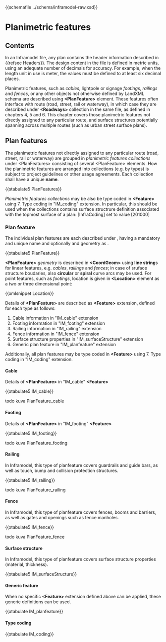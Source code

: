 {{schemafile ../schema/inframodel-raw.xsd}}
# Planimetric features

## Contents

In an Inframodel file, any plan contains the header information described in {{refsec Headers}}. The design content in the file is defined in metric units, using an adequate number of decimals for accuracy. For example, when the length unit in use is meter, the values must be defined to at least six decimal places.

Planimetric features, such as *cables*, lightpole or signage *footings*, *railings* and *fences*, or any other objects not otherwise defined by LandXML schema are described using **\<PlanFeature>** element. These features often interface with route (road, street, rail or waterway), in which case they are described under **\<Roadways>** collection in the same file, as defined in chapters 4, 5 and 6. This chapter covers those planimetric features not directly assigned to any particular route, and surface structures potentially spanning across multiple routes (such as urban street surface plans).

## Plan features

The planimetric features not directly assigned to any particular route (road, street, rail or waterway) are grouped in *planimetric features collections* under \<PlanFeatures> consisting of several \<PlanFeature> elements. How the planimetric features are arranged into collections (e.g. by types) is subject to project guidelines or other usage agreements. Each collection shall have a unique **name**.

{{stabulate5 PlanFeatures}}

*Planimetric features collections* may be also be type coded in **\<Feature>** using 7. Type coding in "IM_coding" extension. In particular, this should be used when the collections contains surface structrure definition associated with the topmost surface of a plan: [InfraCoding] set to value [201000]

### Plan feature

The individual plan features are each described under <PlanFeature>, having a mandatory and unique name and optionally <Location> and geometry as <CoordGeom>.

{{xtabulate5 PlanFeature}}

**\<PlanFeature>** *geometry* is described in **\<CoordGeom>** using **line string**s for linear features, e.g. *cables*, *railings* and *fences*; in case of sruface structure boudaries, also **circular** or **spiral** curve arcs may be used. For point features, such as *footings*, location is given in **\<Location>** element as a two or three dimensional point:

{{xmlsnippet Location}}

Details of **\<PlanFeature>** are described as **\<Feature>** extension, defined for each type as follows:


1. Cable information in "IM_cable" extension
2. Footing information in "IM_footing" extension
3. Railing information in "IM_railing" extension
4. Fence information in "IM_fence" extension
5. Surface structure properties in "IM_surfaceStructure" extension
6. Generic plan feature in "IM_planfeature" extension

Additionally, all plan features may be type coded in **\<Feature>** using 7. Type coding in "IM_coding" extension.

#### Cable

Details of **\<PlanFeature>** in "IM_cable" **\<Feature>**

{{xtabulate5 IM_cable}}

todo kuva PlanFeature_cable

#### Footing

Details of **\<PlanFeature>** in "IM_footing" **\<Feature>**

{{xtabulate5 IM_footing}}

todo kuva PlanFeature_footing


#### Railing

In Inframodel, this type of planfeature covers guardrails and guide bars, as well as touch, bump and collision protection structures.

{{xtabulate5 IM_railing}}

todo kuva PlanFeature_railing

#### Fence

In Inframodel, this type of planfeature covers fences, booms and barriers, as well as gates and openings such as fence manholes.

{{xtabulate5 IM_fence}}

todo kuva PlanFeature_fence

#### Surface structure

In Inframodel, this type of planfeature covers surface structure properties (material, thickness).

{{xtabulate5 IM_surfaceStructure}}

#### Generic feature

When no specific **\<Feature>** extension defined above can be applied, these generic definitions can be used.

{{xtabulate IM_planfeature}}

#### Type coding

{{xtabulate IM_coding}}
